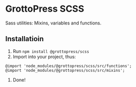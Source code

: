 # GrottoPress SCSS

Sass utilities: Mixins, variables and functions.

## Installatioin

1. Run `npm install @grottopress/scss`
1. Import into your project, thus:  
```@import 'node_modules/@grottopress/scss/src/variables';
@import 'node_modules/@grottopress/scss/src/functions';
@import 'node_modules/@grottopress/scss/src/mixins';
```
1. Done!
